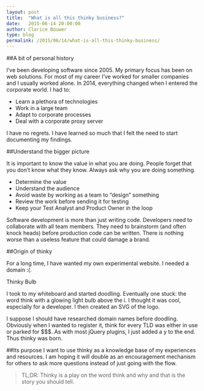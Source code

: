 ```yaml
---
layout: post
title:  "What is all this thinky business?"
date:   2015-06-14 20:00:00
author: Clarice Bouwer
type: blog
permalink: /2015/06/14/what-is-all-this-thinky-business/
---
```


##A bit of personal history

I’ve been developing software since 2005. My primary focus has been on web solutions. For most of my career I’ve worked for smaller companies and I usually worked alone. In 2014, everything changed when I entered the corporate world. I had to:

- Learn a plethora of technologies
- Work in a large team
- Adapt to corporate processes
- Deal with a corporate proxy server

I have no regrets. I have learned so much that I felt the need to start documenting my findings.

##Understand the bigger picture

It is important to know the value in what you are doing. People forget that you don’t know what they know. Always ask why you are doing something.

- Determine the value
- Understand the audience
- Avoid waste by working as a team to “design” something
- Review the work before sending it for testing
- Keep your Test Analyst and Product Owner in the loop

Software development is more than just writing code. Developers need to collaborate with all team members. They need to brainstorm (and often knock heads) before production code can be written. There is nothing worse than a useless feature that could damage a brand.

##Origin of thinky

For a long time, I have wanted my own experimental website. I needed a domain :(.

Thinky Bulb

I took to my whiteboard and started doodling. Eventually one stuck: the word think with a glowing light bulb above the i. I thought it was cool, especially for a developer. I then created an SVG of the logo.

I suppose I should have researched domain names before doodling. Obviously when I wanted to register it, think for every TLD was either in use or parked for $$$. As with most jQuery plugins, I just added a y to the end. Thus thinky was born.

##Its purpose
I want to use thinky as a knowledge base of my experiences and resources. I am hoping it will double as an encouragement mechanism for others to ask more questions instead of just going with the flow.

> TL;DR: Thinky is a play on the word think and why and that is the story you should tell.
